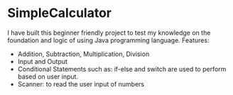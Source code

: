 # SimpleCalculator
I have built this beginner friendly project to test my knowledge on the foundation and logic of using Java programming language.
      Features:
- Addition, Subtraction, Multiplication, Division
- Input and Output
- Conditional Statements such as: if-else and switch are used to 
perform based on user input.
- Scanner: to read the user input of numbers
